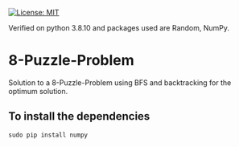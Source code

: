 [![License: MIT](https://img.shields.io/badge/License-MIT-blue.svg)](https://opensource.org/licenses/MIT)

Verified on python 3.8.10 and packages used are Random, NumPy.

# 8-Puzzle-Problem
Solution to a 8-Puzzle-Problem using BFS and backtracking for the optimum solution.

## To install the dependencies
```
sudo pip install numpy
```
